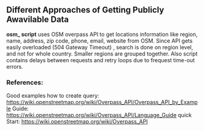 ## Different Approaches of Getting Publicly Awavilable Data

**osm_ script** uses OSM overpass API to get locations information like region, name, address, zip code, phone, email, website from OSM. 
Since API gets easily overloaded (504 Gateway Timeout) , search is done on region level, and not for whole country. Smaller regions are grouped together. Also script contains delays between requests and retry loops due to frequest time-out errors. 

### References: 

Good examples how to create query: https://wiki.openstreetmap.org/wiki/Overpass_API/Overpass_API_by_Example 
Guide: https://wiki.openstreetmap.org/wiki/Overpass_API/Language_Guide
quick Start: https://wiki.openstreetmap.org/wiki/Overpass_API 




